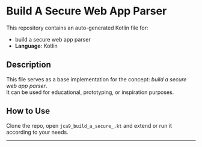 # Build A Secure Web App Parser

This repository contains an auto-generated Kotlin file for:

- build a secure web app parser
- **Language**: Kotlin

## Description

This file serves as a base implementation for the concept: *build a secure web app parser*.  
It can be used for educational, prototyping, or inspiration purposes.

## How to Use

Clone the repo, open `jca9_build_a_secure_.kt` and extend or run it according to your needs.

---


